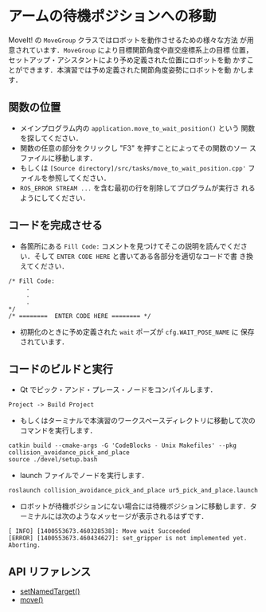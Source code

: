 # アームの待機ポジションへの移動

MoveIt! の `MoveGroup` クラスではロボットを動作させるための様々な方法
が用意されています．`MoveGroup` により目標関節角度や直交座標系上の目標
位置，セットアップ・アシスタントにより予め定義された位置にロボットを動
かすことができます．本演習では予め定義された関節角度姿勢にロボットを動
かします．

## 関数の位置

* メインプログラム内の `application.move_to_wait_position()` という
    関数を探してください．
* 関数の任意の部分をクリックし "F3" を押すことによってその関数のソー
    スファイルに移動します．
* もしくは `[Source directory]/src/tasks/move_to_wait_position.cpp'`
    ファイルを参照してください．
* `ROS_ERROR STREAM ...` を含む最初の行を削除してプログラムが実行さ
    れるようにしてください．

## コードを完成させる

* 各箇所にある `Fill Code:` コメントを見つけてそこの説明を読んでくださ
    い．そして `ENTER CODE HERE` と書いてある各部分を適切なコードで書
    き換えてください．

```
/* Fill Code:
     .
     .
     .
*/
/* ========  ENTER CODE HERE ======== */
```

* 初期化のときに予め定義された `wait` ポーズが `cfg.WAIT_POSE_NAME` に
  保存されています．

##  コードのビルドと実行

* Qt でピック・アンド・プレース・ノードをコンパイルします．

```
Project -> Build Project
```

* もしくはターミナルで本演習のワークスペースディレクトリに移動して次のコマンドを実行します．

```
catkin build --cmake-args -G 'CodeBlocks - Unix Makefiles' --pkg collision_avoidance_pick_and_place
source ./devel/setup.bash
```

* launch ファイルでノードを実行します．

```
roslaunch collision_avoidance_pick_and_place ur5_pick_and_place.launch
```

* ロボットが待機ポジションにない場合には待機ボジションに移動します．ターミナルには次のようなメッセージが表示されるはずです．

```
[ INFO] [1400553673.460328538]: Move wait Succeeded
[ERROR] [1400553673.460434627]: set_gripper is not implemented yet.  Aborting.
```

## API リファレンス

* [setNamedTarget()](http://docs.ros.org/hydro/api/moveit_ros_planning_interface/html/classmoveit_1_1planning__interface_1_1MoveGroup.html#af6850334bb1b4f12e457257550d5f92c)
* [move()](http://docs.ros.org/hydro/api/moveit_ros_planning_interface/html/classmoveit_1_1planning__interface_1_1MoveGroup.html#a4c63625e2e9eb5c342d1fc6732bd8cf7)
